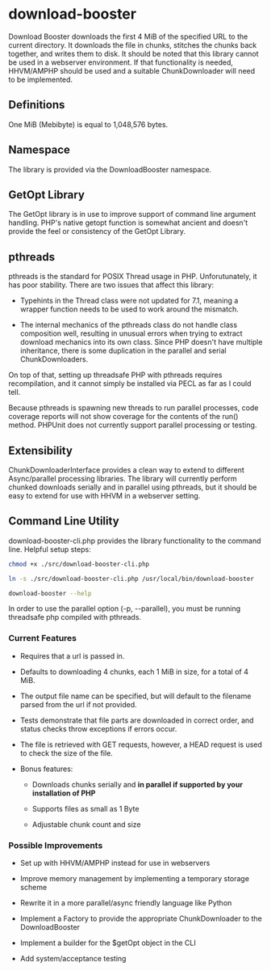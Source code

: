 # download-booster

Download Booster downloads the first 4 MiB of the specified URL to the current directory. It downloads the file in 
chunks, stitches the chunks back together, and writes them to disk. It should be noted that this library cannot be used
in a webserver environment. If that functionality is needed, HHVM/AMPHP should be used and a suitable ChunkDownloader
will need to be implemented.

## Definitions

One MiB (Mebibyte) is equal to 1,048,576 bytes. 

## Namespace

The library is provided via the DownloadBooster namespace.

## GetOpt Library

The GetOpt library is in use to improve support of command line argument handling. PHP's native getopt function is
somewhat ancient and doesn't provide the feel or consistency of the GetOpt Library. 

## pthreads

pthreads is the standard for POSIX Thread usage in PHP. Unforutunately, it has poor stability. There are two issues that
affect this library: 

- Typehints in the Thread class were not updated for 7.1, meaning a wrapper function needs to be 
used to work around the mismatch.

- The internal mechanics of the pthreads class do not handle class composition well, resulting in unusual errors when 
trying to extract download mechanics into its own class. Since PHP doesn't have multiple inheritance, there is some 
duplication in the parallel and serial ChunkDownloaders.

On top of that, setting up threadsafe PHP with pthreads requires recompilation, and it cannot simply be installed via 
PECL as far as I could tell. 

Because pthreads is spawning new threads to run parallel processes, code coverage reports will not show coverage for
the contents of the run() method. PHPUnit does not currently support parallel processing or testing.

## Extensibility

ChunkDownloaderInterface provides a clean way to extend to different Async/parallel processing libraries. The library
will currently perform chunked downloads serially and in parallel using pthreads, but it should be easy to extend for 
use with HHVM in a webserver setting.

## Command Line Utility

download-booster-cli.php provides the library functionality to the command line. Helpful setup steps:

```bash
chmod +x ./src/download-booster-cli.php

ln -s ./src/download-booster-cli.php /usr/local/bin/download-booster

download-booster --help
```

In order to use the parallel option (-p, --parallel), you must be running threadsafe php compiled with pthreads.

### Current Features

- Requires that a url is passed in.

- Defaults to downloading 4 chunks, each 1 MiB in size, for a total of 4 MiB.

- The output file name can be specified, but will default to the filename parsed from the url if not provided.

- Tests demonstrate that file parts are downloaded in correct order, and status checks throw exceptions if errors occur.

- The file is retrieved with GET requests, however, a HEAD request is used to check the size of the file.

- Bonus features:

    - Downloads chunks serially and __in parallel if supported by your installation of PHP__
    
    - Supports files as small as 1 Byte
    
    - Adjustable chunk count and size
    
### Possible Improvements

- Set up with HHVM/AMPHP instead for use in webservers

- Improve memory management by implementing a temporary storage scheme

- Rewrite it in a more parallel/async friendly language like Python

- Implement a Factory to provide the appropriate ChunkDownloader to the DownloadBooster

- Implement a builder for the $getOpt object in the CLI

- Add system/acceptance testing
